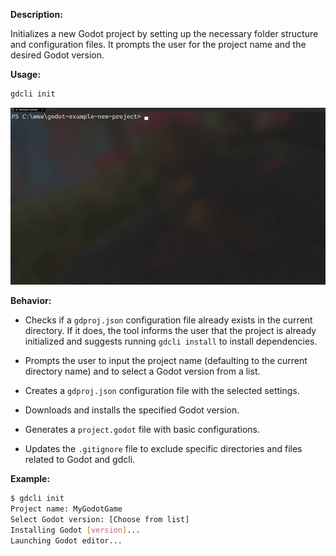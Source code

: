 **Description:**

Initializes a new Godot project by setting up the necessary folder structure and configuration files. It prompts the user for the project name and the desired Godot version.

**Usage:**

```bash
gdcli init
```

![command init](/assets/gdcli_init.gif)

**Behavior:**

- Checks if a `gdproj.json` configuration file already exists in the current directory. If it does, the tool informs the user that the project is already initialized and suggests running `gdcli install` to install dependencies.

- Prompts the user to input the project name (defaulting to the current directory name) and to select a Godot version from a list.

- Creates a `gdproj.json` configuration file with the selected settings.

- Downloads and installs the specified Godot version.

- Generates a `project.godot` file with basic configurations.

- Updates the `.gitignore` file to exclude specific directories and files related to Godot and gdcli.

**Example:**

```bash
$ gdcli init
Project name: MyGodotGame
Select Godot version: [Choose from list]
Installing Godot [version]...
Launching Godot editor...
```
